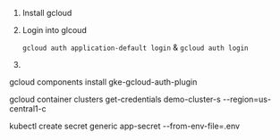 1. Install gcloud
2. Login into glcoud

   `gcloud auth application-default login` &
   `gcloud auth login`

3.

gcloud components install gke-gcloud-auth-plugin

gcloud container clusters get-credentials demo-cluster-s --region=us-central1-c

kubectl create secret generic app-secret --from-env-file=.env

